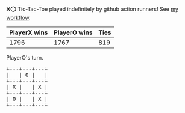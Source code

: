 :x::o: Tic-Tac-Toe played indefinitely by github action runners! See [my workflow](.github/workflows/play.yaml).

|PlayerX wins|PlayerO wins|Ties|
|-|-|-|
|1796|1767|819|

PlayerO's turn.

<pre>
+---+---+---+
|   | O |   |
+---+---+---+
| X |   | X |
+---+---+---+
| O |   | X |
+---+---+---+
</pre>